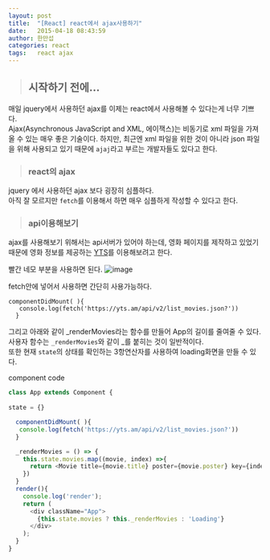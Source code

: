 ```yaml
---
layout: post
title:  "[React] react에서 ajax사용하기"
date:   2015-04-18 08:43:59
author: 한만섭
categories: react
tags:	react ajax
---
```


> ## 시작하기 전에...

매일 jquery에서 사용하던 ajax를 이제는 react에서 사용해볼 수 있다는게 너무 기쁘다.  
Ajax(Asynchronous JavaScript and XML, 에이잭스)는 비동기로 xml 파일을 가져올 수 있는 매우 좋은 기술이다.  하지만, 최근엔 xml 파일을 위한 것이 아니라 
json 파일을 위해 사용되고 있기 때문에 `ajaj`라고 부르는 개발자들도 있다고 한다.  

> ### react의 ajax
jquery 에서 사용하던 ajax 보다 굉장히 심플하다.  
아직 잘 모르지만 `fetch`를 이용해서 하면 매우 심플하게 작성할 수 있다고 한다.  

> ### api이용해보기 

ajax를 사용해보기 위해서는 api서버가 있어야 하는데, 영화 페이지를 제작하고 있었기 때문에 영화 정보를 제공하는 [YTS](https://yts.am/api)를 이용해보려고 한다. 


빨간 네모 부분을 사용하면 된다. 
![image](https://user-images.githubusercontent.com/46010705/58760536-1fef7c80-8574-11e9-8dbe-fc6b22fae704.png)


fetch안에 넣어서 사용하면 간단히 사용가능하다.  
```
componentDidMount( ){
   console.log(fetch('https://yts.am/api/v2/list_movies.json?'))
  }
```  



그리고 아래와 같이 _renderMovies라는 함수를 만들어 App의 길이를 줄여줄 수 있다.  
사용자 함수는 `_renderMovies`와 같이 _를 붙히는 것이 일반적이다.  
또한 현재 `state`의 상태를 확인하는 3항연산자를 사용하여 loading화면을 만들 수 있다.  

component code  
```javascript
class App extends Component {
 
state = {}

  componentDidMount( ){
   console.log(fetch('https://yts.am/api/v2/list_movies.json?'))
  }

  _renderMovies = () => {
    this.state.movies.map((movie, index) =>{
      return <Movie title={movie.title} poster={movie.poster} key={index}/>
    })
  }
  render(){
    console.log('render');
    return (
      <div className="App">
        {this.state.movies ? this._renderMovies : 'Loading'}
      </div>
    );
  }
}
```
